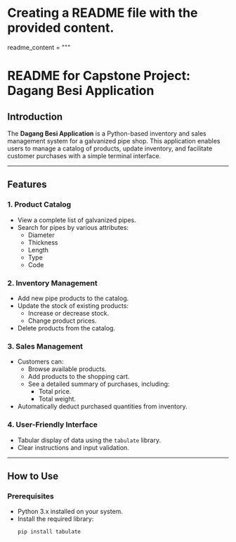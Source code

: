 # Creating a README file with the provided content.

readme_content = """
# README for Capstone Project: Dagang Besi Application

## Introduction

The **Dagang Besi Application** is a Python-based inventory and sales management system for a galvanized pipe shop. This application enables users to manage a catalog of products, update inventory, and facilitate customer purchases with a simple terminal interface.

---

## Features

### 1. **Product Catalog**
- View a complete list of galvanized pipes.
- Search for pipes by various attributes:
  - Diameter
  - Thickness
  - Length
  - Type
  - Code

### 2. **Inventory Management**
- Add new pipe products to the catalog.
- Update the stock of existing products:
  - Increase or decrease stock.
  - Change product prices.
- Delete products from the catalog.

### 3. **Sales Management**
- Customers can:
  - Browse available products.
  - Add products to the shopping cart.
  - See a detailed summary of purchases, including:
    - Total price.
    - Total weight.
- Automatically deduct purchased quantities from inventory.

### 4. **User-Friendly Interface**
- Tabular display of data using the `tabulate` library.
- Clear instructions and input validation.

---

## How to Use

### Prerequisites
- Python 3.x installed on your system.
- Install the required library:
  ```bash
  pip install tabulate
